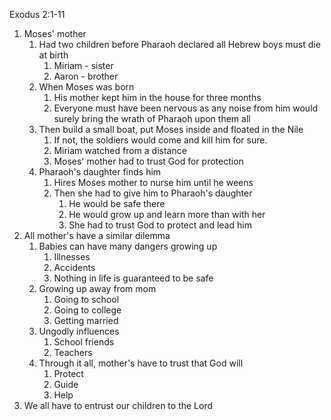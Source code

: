 Exodus 2:1-11

1. Moses' mother
    1. Had two children before Pharaoh declared all Hebrew boys must die at birth
        1. Miriam - sister
        2. Aaron - brother
    2. When Moses was born
        1. His mother kept him in the house for three months
        2. Everyone must have been nervous as any noise from him would surely bring the wrath of Pharaoh upon them all
    3. Then build a small boat, put Moses inside and floated in the Nile
        1. If not, the soldiers would come and kill him for sure.
        2. Miriam watched from a distance
        3. Moses' mother had to trust God for protection
    4. Pharaoh's daughter finds him
        1. Hires Moses mother to nurse him until he weens
        2. Then she had to give him to Pharaoh's daughter
            1. He would be safe there
            2. He would grow up and learn more than with her
            3. She had to trust God to protect and lead him
2. All mother's have a similar dilemma
    1. Babies can have many dangers growing up
        1. Illnesses
        2. Accidents
        3. Nothing in life is guaranteed to be safe
    2. Growing up away from mom
        1. Going to school
        2. Going to college
        3. Getting married
    3. Ungodly influences
        1. School friends
        2. Teachers
    4. Through it all, mother's have to trust that God will
        1. Protect
        2. Guide
        3. Help
3. We all have to entrust our children to the Lord
